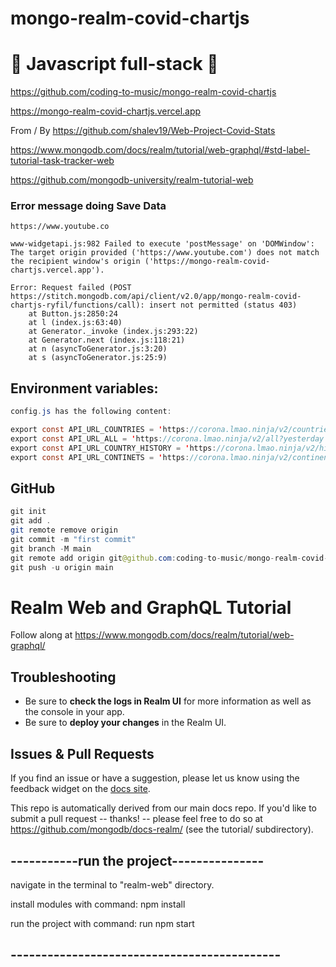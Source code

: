 # mongo-realm-covid-chartjs

# 🚀 Javascript full-stack 🚀

https://github.com/coding-to-music/mongo-realm-covid-chartjs

https://mongo-realm-covid-chartjs.vercel.app

From / By https://github.com/shalev19/Web-Project-Covid-Stats

https://www.mongodb.com/docs/realm/tutorial/web-graphql/#std-label-tutorial-task-tracker-web

https://github.com/mongodb-university/realm-tutorial-web

### Error message doing Save Data

```
https://www.youtube.co

www-widgetapi.js:982 Failed to execute 'postMessage' on 'DOMWindow': The target origin provided ('https://www.youtube.com') does not match the recipient window's origin ('https://mongo-realm-covid-chartjs.vercel.app').

Error: Request failed (POST https://stitch.mongodb.com/api/client/v2.0/app/mongo-realm-covid-chartjs-ryfil/functions/call): insert not permitted (status 403)
    at Button.js:2850:24
    at l (index.js:63:40)
    at Generator._invoke (index.js:293:22)
    at Generator.next (index.js:118:21)
    at n (asyncToGenerator.js:3:20)
    at s (asyncToGenerator.js:25:9)

```

## Environment variables:

```java
config.js has the following content:

export const API_URL_COUNTRIES = 'https://corona.lmao.ninja/v2/countries?yesterday&sort';
export const API_URL_ALL = 'https://corona.lmao.ninja/v2/all?yesterday';
export const API_URL_COUNTRY_HISTORY = 'https://corona.lmao.ninja/v2/historical?lastdays=30';
export const API_URL_CONTINETS = 'https://corona.lmao.ninja/v2/continents?yesterday=true&sort';

```

## GitHub

```java
git init
git add .
git remote remove origin
git commit -m "first commit"
git branch -M main
git remote add origin git@github.com:coding-to-music/mongo-realm-covid-chartjs.git
git push -u origin main
```

# Realm Web and GraphQL Tutorial

Follow along at https://www.mongodb.com/docs/realm/tutorial/web-graphql/

## Troubleshooting

- Be sure to **check the logs in Realm UI** for more information as well as the console in your app.
- Be sure to **deploy your changes** in the Realm UI.

## Issues & Pull Requests

If you find an issue or have a suggestion, please let us know using the feedback
widget on the [docs site](http://www.mongodb.com/docs/realm/tutorial).

This repo is automatically derived from our main docs repo. If you'd like to
submit a pull request -- thanks! -- please feel free to do so at
https://github.com/mongodb/docs-realm/ (see the tutorial/ subdirectory).

## -----------run the project---------------

navigate in the terminal to "realm-web" directory.

install modules with command: npm install

run the project with command: run npm start

## --------------------------------------------
